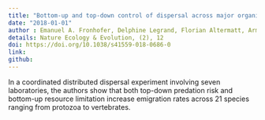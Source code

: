 ```yaml
---
title: "Bottom-up and top-down control of dispersal across major organismal groups"
date: "2018-01-01"
author : Emanuel A. Fronhofer, Delphine Legrand, Florian Altermatt, Armelle Ansart, Simon Blanchet, Dries Bonte, Alexis Chaine, Maxime Dahirel, Frederik De Laender, Jonathan De Raedt, Lucie di Gesu, Staffan Jacob, Oliver Kaltz, Estelle Laurent, Chelsea J. Little, Luc Madec, Florent Manzi, Stefano Masier, Felix Pellerin, Frank Pennekamp, Nicolas Schtickzelle, Lieven Therry, Alexandre Vong, Laurane Winandy, Julien Cote
details: Nature Ecology & Evolution, (2), 12
doi: https://doi.org/10.1038/s41559-018-0686-0
link:
github:
---
```


In a coordinated distributed dispersal experiment involving seven laboratories, the authors show that both top-down predation risk and bottom-up resource limitation increase emigration rates across 21 species ranging from protozoa to vertebrates.